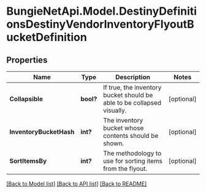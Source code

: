 # BungieNetApi.Model.DestinyDefinitionsDestinyVendorInventoryFlyoutBucketDefinition
## Properties

Name | Type | Description | Notes
------------ | ------------- | ------------- | -------------
**Collapsible** | **bool?** | If true, the inventory bucket should be able to be collapsed visually. | [optional] 
**InventoryBucketHash** | **int?** | The inventory bucket whose contents should be shown. | [optional] 
**SortItemsBy** | **int?** | The methodology to use for sorting items from the flyout. | [optional] 

[[Back to Model list]](../README.md#documentation-for-models) [[Back to API list]](../README.md#documentation-for-api-endpoints) [[Back to README]](../README.md)

